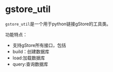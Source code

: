 # gstore_util
`gstore_util`是一个用于python链接gStore的工具类。

功能特点：

- 支持gStore所有接口，包括
- build：创建数据库
- load:加载数据库
- query:查询数据库